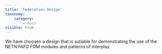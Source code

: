 ```yaml
---
title: 'Federation Design'
taxonomy:
    category:
        - docs
visible: true
---
```


We have choosen a design that is sutiable for demonstrating the use of the NETN FAFD FOM modules and patterns of interplay.